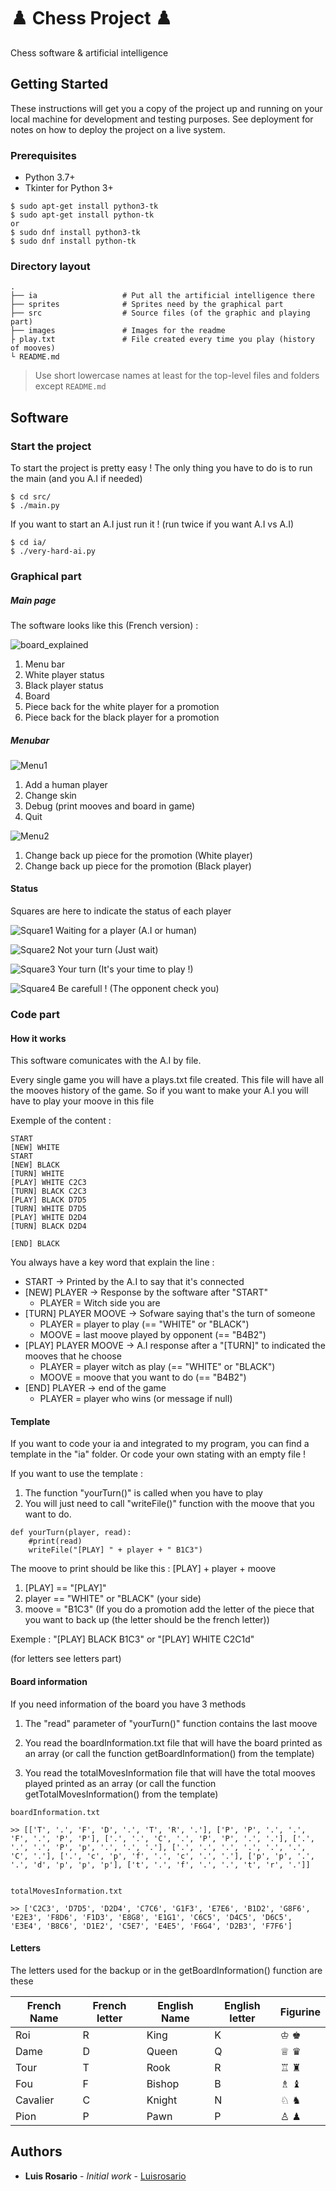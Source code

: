 # ♟️ Chess Project ♟️

Chess software & artificial intelligence

## Getting Started

These instructions will get you a copy of the project up and running on your local machine for development and testing purposes. See deployment for notes on how to deploy the project on a live system.

### Prerequisites

* Python 3.7+
* Tkinter for Python 3+

```
$ sudo apt-get install python3-tk
$ sudo apt-get install python-tk
or
$ sudo dnf install python3-tk
$ sudo dnf install python-tk
```

### Directory layout

    .
    ├── ia                   # Put all the artificial intelligence there
    ├── sprites              # Sprites need by the graphical part
    ├── src                  # Source files (of the graphic and playing part)
    ├── images               # Images for the readme
    ├ play.txt               # File created every time you play (history of mooves)
    └ README.md

> Use short lowercase names at least for the top-level files and folders except
> `README.md`

## Software

### Start the project

To start the project is pretty easy ! The only thing you have to do is to run the main (and you A.I if needed)

```
$ cd src/
$ ./main.py
```

If you want to start an A.I just run it ! (run twice if you want A.I vs A.I)

```
$ cd ia/
$ ./very-hard-ai.py
```


### Graphical part

##### Main page

The software looks like this (French version) :

![board_explained](./images/board_explained.jpg)


1) Menu bar 
2) White player status
3) Black player status
4) Board
5) Piece back for the white player for a promotion
6) Piece back for the black player for a promotion


##### Menubar

![Menu1](./images/menu1.png)

1) Add a human player
2) Change skin
3) Debug (print mooves and board in game)
4) Quit

![Menu2](./images/menu2.png)

1) Change back up piece for the promotion (White player)
2) Change back up piece for the promotion (Black player)

#### Status

Squares are here to indicate the status of each player

![Square1](./images/yellow.png) Waiting for a player (A.I or human)

![Square2](./images/red.png) Not your turn (Just wait)

![Square3](./images/green.png) Your turn (It's your time to play !)

![Square4](./images/black.png) Be carefull ! (The opponent check you)


### Code part

#### How it works

This software comunicates with the A.I by file.

Every single game you will have a plays.txt file created.
This file will have all the mooves history of the game.
So if you want to make your A.I you will have to play your moove in this file

Exemple of the content :

```
START
[NEW] WHITE
START
[NEW] BLACK
[TURN] WHITE
[PLAY] WHITE C2C3
[TURN] BLACK C2C3
[PLAY] BLACK D7D5
[TURN] WHITE D7D5
[PLAY] WHITE D2D4
[TURN] BLACK D2D4

[END] BLACK
```

You always have a key word that explain the line :

* START -> Printed by the A.I to say that it's connected
* [NEW] PLAYER -> Response by the software after "START"
    * PLAYER = Witch side you are
* [TURN] PLAYER MOOVE -> Sofware saying that's the turn of someone
    * PLAYER = player to play (== "WHITE" or "BLACK")
    * MOOVE = last moove played by opponent (== "B4B2")
* [PLAY] PLAYER MOOVE -> A.I response after a "[TURN]" to indicated the mooves that he choose
    * PLAYER = player witch as play (== "WHITE" or "BLACK")
    * MOOVE = moove that you want to do (== "B4B2")
* [END] PLAYER -> end of the game
    * PLAYER = player who wins (or message if null)


#### Template

If you want to code your ia and integrated to my program, you can find a template in the "ia" folder.
Or code your own stating with an empty file !

If you want to use the template :

1) The function "yourTurn()" is called when you have to play
2) You will just need to call "writeFile()" function with the moove that you want to do.

```
def yourTurn(player, read):
    #print(read)
    writeFile("[PLAY] " + player + " B1C3")
```

The moove to print should be like this : [PLAY] + player + moove

1) [PLAY] == "[PLAY]"
2) player == "WHITE" or "BLACK" (your side)
3) moove = "B1C3" (If you do a promotion add the letter of the piece that you want to back up (the letter should be the french letter))

Exemple : "[PLAY] BLACK B1C3" or  "[PLAY] WHITE C2C1d"

(for letters see letters part)

#### Board information

If you need information of the board you have 3 methods

1) The "read" parameter of "yourTurn()" function contains the last moove

2) You read the boardInformation.txt file that will have the board printed as an array (or call the function getBoardInformation() from the template)

3) You read the totalMovesInformation file that will have the total mooves played printed as an array (or call the function getTotalMovesInformation() from the template)


```
boardInformation.txt

>> [['T', '.', 'F', 'D', '.', 'T', 'R', '.'], ['P', 'P', '.', '.', 'F', '.', 'P', 'P'], ['.', '.', 'C', '.', 'P', 'P', '.', '.'], ['.', '.', '.', 'P', 'p', '.', '.', '.'], ['.', '.', '.', '.', '.', '.', 'C', '.'], ['.', 'c', 'p', 'f', '.', 'c', '.', '.'], ['p', 'p', '.', '.', 'd', 'p', 'p', 'p'], ['t', '.', 'f', '.', '.', 't', 'r', '.']]


totalMovesInformation.txt

>> ['C2C3', 'D7D5', 'D2D4', 'C7C6', 'G1F3', 'E7E6', 'B1D2', 'G8F6', 'E2E3', 'F8D6', 'F1D3', 'E8G8', 'E1G1', 'C6C5', 'D4C5', 'D6C5', 'E3E4', 'B8C6', 'D1E2', 'C5E7', 'E4E5', 'F6G4', 'D2B3', 'F7F6']

```


#### Letters

The letters used for the backup or in the getBoardInformation() function are these

French Name | French letter | English Name| English letter | Figurine
------------ | ------------- | ------------- | ------------- | -------------
Roi | R | King | K | ♔ ♚
Dame | D | Queen | Q | ♕ ♛
Tour | T | Rook | R | ♖ ♜
Fou | F | Bishop | B | ♗ ♝
Cavalier | C | Knight | N | ♘ ♞
Pion | P | Pawn | P |♙ ♟


## Authors

* **Luis Rosario** - *Initial work* - [Luisrosario](https://github.com/Luisrosario2604)

